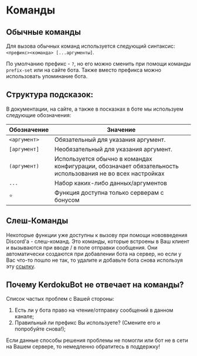 # Команды

## Обычные команды
Для вызова обычных команд используется следующий синтаксис: `<префикс><команда> [...аргументы]`.

По умолчанию префикс - `?`, но его можно сменить при помощи команды `prefix-set` или на сайте бота. Также вместо префикса можно использовать упоминание бота.

## Структура подсказок:
В документации, на сайте, а также в посказках в боте мы используем следующие обозначения:

| Обозначение  | Значение |
| ------------| ---------|
| `<аргумент>` | Обязательный для указания аргумент. |
| `[аргумент]` | Необязательный для указания аргумент. |
| `(аргумент)` | Используется обычно в командах конфигурации, обозначает обязательность использования не во всех настройках |
| `...` | Набор каких-либо данных/аргументов |
| `⭐` | Функция доступна только серверам с бонусом |

## Слеш-Команды
Некоторые функции уже доступны к вызову при помощи нововведения Discord'а - слеш-команд. Это команды, которые встроены в Ваш клиент и вызываются при вводе / в поле отправки сообщения. Они автоматически создаются при добавлении бота на сервер, но если у Вас что-то пошло не так, то удалите и добавьте бота снова используя эту [ссылку](https://discord.com/api/oauth2/authorize?client_id=724663360934772797&permissions=8&redirect_uri=http%3A%2F%2F127.0.0.1%3A5000%2Fcallback%2F&scope=bot%20applications.commands).

## Почему KerdokuBot не отвечает на команды?
Список частых проблем с Вашей стороны:

1. Есть ли у бота право на чтение/отправку сообщений в данном канале;
2. Правильный ли префикс Вы используете? (Смените его и попробуйте снова!);

Если данные способы решения проблемы не помогли или бот не в сети на Вашем сервере, то немедленно обратитесь в поддержку!
